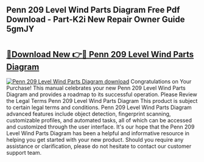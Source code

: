 ## Penn 209 Level Wind Parts Diagram Free Pdf Download - Part-K2i New Repair Owner Guide 5gmJY

# <h2><a href="http://dfpdvhr.blite.top/?on=Penn+209+Level+Wind+Parts+Diagram">🔗Download New 👉🔴 Penn 209 Level Wind Parts Diagram</a></h2>

[![Penn 209 Level Wind Parts Diagram download](https://i.imgur.com/lujVjoI.png)](http://dfpdvhr.blite.top/?on=Penn+209+Level+Wind+Parts+Diagram)
Congratulations on Your Purchase! This manual celebrates your new Penn 209 Level Wind Parts Diagram and provides a roadmap to its successful operation. Please Review the Legal Terms Penn 209 Level Wind Parts Diagram This product is subject to certain legal terms and conditions. Penn 209 Level Wind Parts Diagram advanced features include object detection, fingerprint scanning, customizable profiles, and automated tasks, all of which can be accessed and customized through the user interface. It's our hope that the Penn 209 Level Wind Parts Diagram has been a helpful and informative resource in helping you get started with your new product. Should you require any assistance or clarification, please do not hesitate to contact our customer support team.
